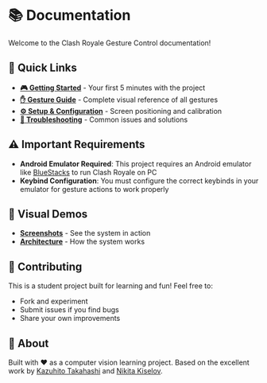 # 📚 Documentation

Welcome to the Clash Royale Gesture Control documentation!

## 🚀 Quick Links

- **[🎮 Getting Started](getting-started.md)** - Your first 5 minutes with the project
- **[✋ Gesture Guide](gesture-guide.md)** - Complete visual reference of all gestures
- **[⚙️ Setup & Configuration](setup.md)** - Screen positioning and calibration
- **[🔧 Troubleshooting](troubleshooting.md)** - Common issues and solutions

## ⚠️ Important Requirements

- **Android Emulator Required**: This project requires an Android emulator like [BlueStacks](https://www.bluestacks.com/) to run Clash Royale on PC
- **Keybind Configuration**: You must configure the correct keybinds in your emulator for gesture actions to work properly

## 📸 Visual Demos

- **[Screenshots](images/)** - See the system in action
- **[Architecture](architecture.md)** - How the system works

## 🤝 Contributing

This is a student project built for learning and fun! Feel free to:
- Fork and experiment
- Submit issues if you find bugs
- Share your own improvements

## 📖 About

Built with ❤️ as a computer vision learning project. Based on the excellent work by [Kazuhito Takahashi](https://github.com/Kazuhito00) and [Nikita Kiselov](https://github.com/kinivi). 